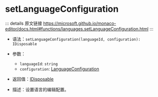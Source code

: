 # setLanguageConfiguration
        
::: details 原文链接
https://microsoft.github.io/monaco-editor/docs.html#functions/languages.setLanguageConfiguration.html
:::

- 语法：`setLanguageConfiguration(languageId, configuration): IDisposable`

- 参数：
  - `languageId`: `string`
  - `configuration`: [LanguageConfiguration](/api/languages/LanguageConfiguration.md)

- 返回值：[IDisposable](/api/IDisposable.md)

- 描述：设置语言的编辑配置。